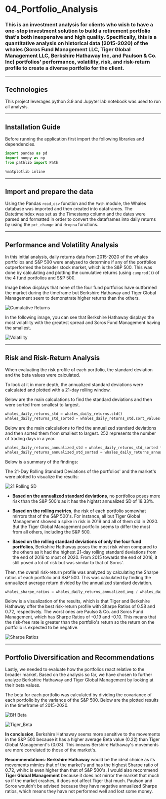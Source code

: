 # 04_Portfolio_Analysis

### This is an investment analysis for clients who wish to have a one-stop investment solution to build a retirement portfolio that's both inexpensive and high quality. Specifically, this is a quantitative analysis on historical data (2015-2020) of the whales (Soros Fund Management LLC, Tiger Global Management LLC, Berkshire Hathaway Inc, and Paulson & Co. Inc) portfolios' performance, volatility, risk, and risk-return profile to create a diverse portfolio for the client.

---

## Technologies

This project leverages python 3.9 and Jupyter lab notebook was used to run all analysis.

---

## Installation Guide

Before running the application first import the following libraries and dependencies.

```python
import pandas as pd
import numpy as np
from pathlib import Path

%matplotlib inline
```

---

## Import and prepare the data

Using the Pandas `read_csv` function and the `Path` module, the Whales database was imported and then created into dataframes. The DatetimeIndex was set as the Timestamp column and the dates were parsed and formatted in order to convert the dataframes into daily returns by using the `pct_change` and `dropna` functions.

---

## Performance and Volatility Analysis

In this initial analysis, daily returns data from 2015-2020 of the whales portfolios and S&P 500 were analysed to determine if any of the portfolios outperformed the broader stock market, which is the S&P 500. This was done by calculating and plotting the cumulative returns (using `cumprod()`) of the 4 fund portfolios and S&P 500.

Image below displays that none of the four fund portfolios have outformed the market during the timeframe but Berkshire Hathaway and Tiger Global Management seem to demonstrate higher returns than the others.

![Cumulative Returns](Images/Cumulative_Returns.png)

In the following image, you can see that Berkshire Hathaway displays the most volatility with the greatest spread and Soros Fund Management having the smallest.

![Volatility](Images/Volatility.png)

---

## Risk and Risk-Return Analysis

When evaluating the risk profile of each portfolio, the standard deviation and the beta values were calculated.

To look at it in more depth, the annualized standard deviations were calculated and plotted with a 21-day rolling window.

Below are the main calculations to find the standard deviations and then were sorted from smallest to largest.

```python
whales_daily_returns_std = whales_daily_returns.std()
whales_daily_returns_std_sorted = whales_daily_returns_std.sort_values()
```

Below are the main calculations to find the annualized standard deviations and then sorted them from smallest to largest. 252 represents the number of trading days in a year.

```python
whales_daily_returns_annualized_std = whales_daily_returns_std_sorted * np.sqrt(252)
whales_daily_returns_annualized_std_sorted = whales_daily_returns_annualized_std.sort_values()
```

Below is a summary of the findings:

The 21-Day Rolling Standard Deviations of the portfolios' and the market's were plotted to visualize the results:

![21 Rolling SD](Images/Rolling_SD.png)

- **Based on the annualized standard deviations**, no portfolios poses more risk than the S&P 500's as it has the hightst annualized SD of 18.33%.

- **Based on the rolling metrics**, the risk of each portfolio somewhat mirrors that of the S&P 500's. For instance, all but Tiger Global Management showed a spike in risk in 2019 and all of them did in 2020. But the Tiger Global Management portfolio seems to differ the most from all others, including the S&P 500.

- **Based on the rolling standard deviations of only the four fund portfolios**, Berkshire Hathaway poses the most risk when compared to the others as it had the highest 21-day rolling standard deviations from the end of 2016 to most of 2020. From 2015 towards the end of 2016, it still posed a lot of risk but was similar to that of Soros'.

Then, the overall risk-return profile was analyzed by calculating the Sharpe ratios of each portfolio and S&P 500. This was calculated by finding the annualized average return divided by the annualized standard deviation.

```python
whales_sharpe_ratios = whales_daily_returns_annualized_avg / whales_daily_returns_annualized_std
```

Below is a visualization of the results, which is that Tiger and Berkshire Hathaway offer the best risk-return profile with Sharpe Ratios of 0.58 and 0.72, respectively. The worst ones are Paulso & Co. and Soros Fund Management, which has Sharpe Ratios of -0.19 and -0.10. This means that the risk-free rate is greater than the portfolio's return so the return on the portfolio is expected to be negative.

![Sharpe Ratios](Images/Sharpe_Ratios.png)

---

## Portfolio Diversification and Recommendations

Lastly, we needed to evaluate how the portfolios react relative to the broader market. Based on the analysis so far, we have chosen to further analyze Berkshire Hathaway and Tiger Global Management by looking at their beta values.

The beta for each portfolio was calculated by dividing the covariance of each portfolio by the variance of the S&P 500. Below are the plotted results in the timeframe of 2015-2020.

![BH Beta](Images/BH_Rolling_B.png)

![Tiger_Beta](Images/Tiger_Rolling_B.png)

**In conclusion**, Berkshire Hathaway seems more sensitive to the movements in the S&P 500 because it has a higher average Beta value (0.22) than Tiger Global Management's (0.03). This imeans Bershire Hathaway's movements are more correlated to those of the market's.

**Recommendations**: **Berkshire Hathaway** would be the ideal choice as its movements mimics that of the market's and has the highest Sharpe ratio of 0.72, whihc is even higher than that of S&P 500's. I would also recommend **Tiger Global Management** because it does not mirror the market that much so if the market crashes, it does not affect Tiger that much. Paulson and Soros wouldn't be advised because they have negative annualized Sharpe ratios, which means they have not performed well and lost some money.
